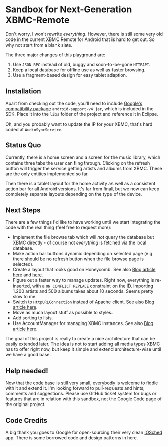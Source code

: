 
Sandbox for Next-Generation XBMC-Remote
=======================================

Don't worry, I won't rewrite *everything*. However, there is still some very old code in the current XBMC Remote for Android that is hard to get out. So why not start from a blank slate.

The three major changes of this playground are:

1. Use `JSON-RPC` instead of old, buggy and soon-to-be-gone `HTTPAPI`.
2. Keep a local database for offline use as well as faster browsing.
3. Use a fragment-based design for easy tablet adaption.

## Installation
Apart from checking out the code, you'll need to include [Google's compatibility package](http://android-developers.blogspot.com/2011/03/fragments-for-all.html) `android-support-v4.jar`, which is included in the SDK. Place it into the `libs` folder of the project and reference it in Eclipse.

Oh, and you probably want to update the IP for your XBMC, that's hard coded at `AudioSyncService`.


## Status Quo

Currently, there is a home screen and a screen for the music library, which contains three tabs the user can fling through. Clicking on the refresh button will trigger the service getting artists and albums from XBMC. These are the only entities implemented so far.

Then there is a tablet layout for the home activity as well as a consistent action bar for all Android versions. It's far from final, but we now can keep completely separate layouts depending on the type of the device.


## Next Steps

There are a few things I'd like to have working until we start integrating the code with the real thing (feel free to request more):

* Implement the file browse tab which will *not* query the database but XBMC directly - of course not *everything* is fetched via the local database.
* Make action bar buttons dynamic depending on selected page (e.g. there should be no refresh button when the file browse page is selected).
* Create a layout that looks good on Honeycomb. See also [Blog article here](http://android-developers.blogspot.com/2011/09/preparing-for-handsets.html) and [here](http://android-developers.blogspot.com/2011/04/customizing-action-bar.html).
* Figure out a faster way to manage updates. Right now, everything is re-inserted, with a `ON CONFLICT REPLACE` constraint on the ID. Importing 1.200 artists and 500 albums takes about 10 seconds. Seems pretty slow to me.
* Switch to `HttpURLConnection` instead of Apache client. See also [Blog article here](http://android-developers.blogspot.com/2011/09/androids-http-clients.html).
* Move as much layout stuff as possible to styles.
* Add sorting to lists.
* Use AccountManager for managing XBMC instances. See also [Blog article here](http://www.c99.org/2010/01/23/writing-an-android-sync-provider-part-1/).

The goal of this project is really to create a nice architecture that can be easily extended later. The idea is not to start adding all media types XBMC has to offer right now, but keep it simple and extend architecture-wise until we have a good base.

## Help needed!

Now that the code base is still very small, everybody is welcome to fiddle with it and extend it. I'm looking forward to pull-requests and hints, comments and suggestions. Please use GitHub ticket system for bugs or features that are in relation with this sandbox, not the Google Code page of the original project.

## Code Credits

A big thank you goes to Google for open-sourcing their very clean [IOSched](http://code.google.com/p/iosched/) app. There is some borrowed code and design patterns in here.


